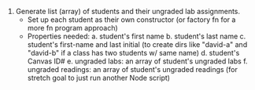 1. Generate list (array) of students and their ungraded lab assignments.
   * Set up each student as their own constructor (or factory fn for a more fn program approach)
   * Properties needed:
      a. student's first name
      b. student's last name
      c. student's first-name and last initial (to create dirs like "david-a" and "david-b" if a class has two students w/ same name)
      d. student's Canvas ID#
      e. ungraded labs: an array of student's ungraded labs
      f. ungraded readings: an array of student's ungraded readings (for stretch goal to just run another Node script)
